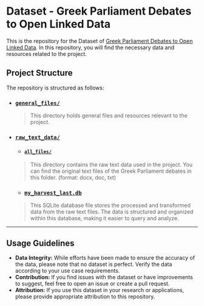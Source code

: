 # Dataset - Greek  Parliament Debates to Open Linked Data

This is the repository for the Dataset of [Greek Parliament Debates to Open Linked Data](https://github.com/john-papani/diploma). In this repository, you will find the necessary data and resources related to the project. 

## Project Structure

The repository is structured as follows:
- ### [`general_files/`](https://github.com/john-papani/diploma_dataset/tree/master/general_files)
    > This directory holds general files and resources relevant to the project.
- ### [`raw_text_data/`](https://github.com/john-papani/diploma_dataset/tree/master/raw_text_data)
    - #### [`all_files/`](https://github.com/john-papani/diploma_dataset/tree/master/raw_text_data/all_files)
    >This directory contains the raw text data used in the project. You can find the original text files of the Greek Parliament debates in this folder. (format: docx, doc, txt)
    - ### [`my_harvest_last.db`](https://github.com/john-papani/diploma_dataset/blob/master/raw_text_data/my_harvester_last.db)
    >This SQLite database file stores the processed and transformed data from the raw text files. The data is structured and organized within this database, making it easier to query and analyze.

---
## Usage Guidelines
- **Data Integrity:** While efforts have been made to ensure the accuracy of the data, please note that no dataset is perfect. Verify the data according to your use case requirements.
- **Contribution:** If you find issues with the dataset or have improvements to suggest, feel free to open an issue or create a pull request.
- **Attribution:** If you use this dataset in your research or applications, please provide appropriate attribution to this repository.